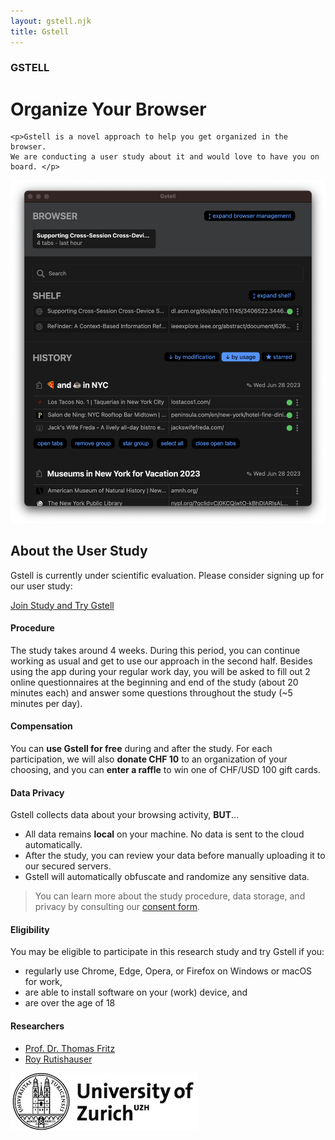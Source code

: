 ```yaml
---
layout: gstell.njk
title: Gstell
---
```


<div class="header-ad">
  <div>
    <h3>GSTELL</h3>
    <h1>Organize Your Browser</h1>

    <p>Gstell is a novel approach to help you get organized in the browser.
    We are conducting a user study about it and would love to have you on board. </p>
  </div>
  <img  src="/public/img/screenshot.png"/>

</div>

## About the User Study
Gstell is currently under scientific evaluation. Please consider signing up for our user study:

<a href="https://uzhwwf.qualtrics.com/jfe/form/SV_22V5buBvQLEgBxk" class="button">Join Study and Try Gstell</a>

#### Procedure
The study takes around 4 weeks. During this period, you can continue working as usual and get to use our approach in the second half. Besides using the app during your regular work day, you will be asked to fill out 2 online questionnaires at the beginning and end of the study (about 20 minutes each) and answer some questions throughout the study (~5 minutes per day).

#### Compensation
You can **use Gstell for free** during and after the study. For each participation, we will also **donate CHF 10** to an organization of your choosing, and you can **enter a raffle** to win one of CHF/USD 100 gift cards.

#### Data Privacy
Gstell collects data about your browsing activity, **BUT**...
- All data remains **local** on your machine. No data is sent to the cloud automatically. 
- After the study, you can review your data before manually uploading it to our secured servers.
- Gstell will automatically obfuscate and randomize any sensitive data.  

> You can learn more about the study procedure, data storage, and privacy by consulting our [consent form](/public/assets/gstell-consent-form.pdf).

#### Eligibility
You may be eligible to participate in this research study and try Gstell if you:
- regularly use Chrome, Edge, Opera, or Firefox on Windows or macOS for work,
- are able to install software on your (work) device, and
- are over the age of 18

#### Researchers
- [Prof. Dr. Thomas Fritz](https://hasel.dev/team/thomas-fritz)<br>
- [Roy Rutishauser](https://hasel.dev/team/roy-rutishauser)

![University of Zurich Logo](/public/img/uzh-logo.jpg)
